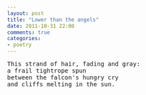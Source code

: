 ```yaml
---
layout: post
title: "Lower than the angels"
date: 2011-10-31 22:00
comments: true
categories:
- poetry
---
```

<pre>
This strand of hair, fading and gray:
a frail tightrope spun
between the falcon's hungry cry
and cliffs melting in the sun.
</pre>
